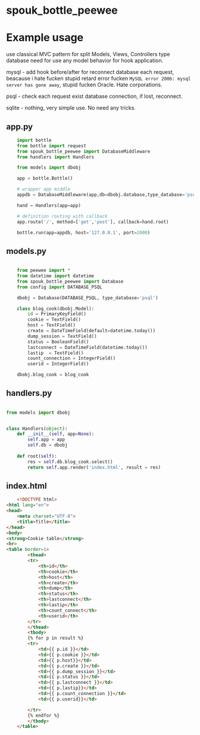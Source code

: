 # spouk_bottle_peewee

Example usage
==============
use classical MVC pattern for split Models, Views, Controllers
type database need for use any model behavior for hook application.

mysql - add hook before/after for reconnect database each request,
beacause i hate fucken stupid retard error fucken `MySQL error 2006: mysql server has gone away`, 
stupid fucken Oracle.  Hate corporations.

psql - check each request exist database connection, if lost, reconnect. 

sqlite - nothing, very simple use. No need any tricks.


app.py
------
```python
    import bottle
    from bottle import request
    from spouk_bottle_peewee import DatabaseMiddleware
    from handlers import Handlers

    from models import dbobj

    app = bottle.Bottle()

    # wrapper app middle
    appdb = DatabaseMiddleware(app,db=dbobj.database,type_database='psql')

    hand = Handlers(app=app)

    # definition routing with callback 
    app.route('/', method=['get','post'], callback=hand.root)

    bottle.run(app=appdb, host='127.0.0.1', port=2000)
```

models.py
---------
```python
       
    from peewee import *
    from datetime import datetime
    from spouk_bottle_peewee import Database
    from config import DATABASE_PSQL

    dbobj = Database(DATABASE_PSQL, type_database='psql')

    class blog_cook(dbobj.Model):
        id = PrimaryKeyField()
        cookie = TextField()
        host = TextField()
        create = DateTimeField(default=datetime.today())
        dump_session = TextField()
        status = BooleanField()
        lastconnect = DateTimeField(datetime.today())
        lastip  = TextField()
        count_connection = IntegerField()
        userid = IntegerField()

    dbobj.blog_cook = blog_cook
```

handlers.py
------------
```python
    
from models import dbobj


class Handlers(object):
    def __init__(self, app=None):
        self.app = app
        self.db = dbobj
        
    def root(self):
        res = self.db.blog_cook.select()
        return self.app.render('index.html', result = res)
```

index.html
---------
```html
    <!DOCTYPE html>
<html lang="en">
<head>
    <meta charset="UTF-8">
    <title>Title</title>
</head>
<body>
<strong>Cookie table</strong>
<hr>
<table border=1>
        <thead>
        <tr>
            <th>id</th>
            <th>cookie</th>
            <th>host</th>
            <th>create</th>
            <th>dump</th>
            <th>status</th>
            <th>lastconnect</th>
            <th>lastip</th>
            <th>count_connect</th>
            <th>userid</th>
        </tr>
        </thead>
        <tbody>
        {% for p in result %}
        <tr>
            <td>{{ p.id }}</td>
            <td>{{ p.cookie }}</td>
            <td>{{ p.host}}</td>
            <td>{{ p.create }}</td>
            <td>{{ p.dump_session }}</td>
            <td>{{ p.status }}</td>
            <td>{{ p.lastconnect }}</td>
            <td>{{ p.lastip}}</td>
            <td>{{ p.count_connection }}</td>
            <td>{{ p.userid}}</td>

        </tr>
        {% endfor %}
        </tbody>
    </table>
```




